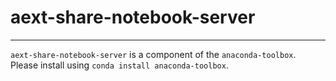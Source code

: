 # aext-share-notebook-server

-----

`aext-share-notebook-server` is a component of the `anaconda-toolbox`. Please install using `conda install anaconda-toolbox`.
